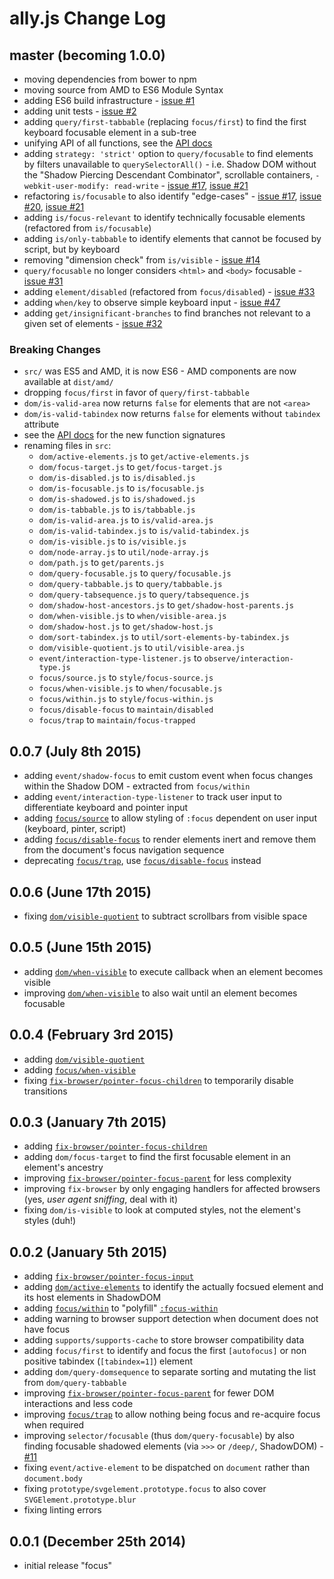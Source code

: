 # ally.js Change Log

## master (becoming 1.0.0) ##

* moving dependencies from bower to npm
* moving source from AMD to ES6 Module Syntax
* adding ES6 build infrastructure - [issue #1](https://github.com/medialize/ally.js/issues/1)
* adding unit tests - [issue #2](https://github.com/medialize/ally.js/issues/2)
* adding `query/first-tabbable` (replacing `focus/first`) to find the first keyboard focusable element in a sub-tree
* unifying API of all functions, see the [API docs](docs/api/)
* adding `strategy: 'strict'` option to `query/focusable` to find elements by filters unavailable to `querySelectorAll()` - i.e. Shadow DOM without the "Shadow Piercing Descendant Combinator", scrollable containers, `-webkit-user-modify: read-write` - [issue #17](https://github.com/medialize/ally.js/issues/17), [issue #21](https://github.com/medialize/ally.js/issues/21)
* refactoring `is/focusable` to also identify "edge-cases" - [issue #17](https://github.com/medialize/ally.js/issues/17), [issue #20](https://github.com/medialize/ally.js/issues/20), [issue #21](https://github.com/medialize/ally.js/issues/21)
* adding `is/focus-relevant` to identify technically focusable elements (refactored from `is/focusable`)
* adding `is/only-tabbable` to identify elements that cannot be focused by script, but by keyboard
* removing "dimension check" from `is/visible` - [issue #14](https://github.com/medialize/ally.js/issues/14)
* `query/focusable` no longer considers `<html>` and `<body>` focusable - [issue #31](https://github.com/medialize/ally.js/issues/31)
* adding `element/disabled` (refactored from `focus/disabled`) - [issue #33](https://github.com/medialize/ally.js/issues/33)
* adding `when/key` to observe simple keyboard input - [issue #47](https://github.com/medialize/ally.js/issues/47)
* adding `get/insignificant-branches` to find branches not relevant to a given set of elements - [issue #32](https://github.com/medialize/ally.js/issues/32)

### Breaking Changes

* `src/` was ES5 and AMD, it is now ES6 - AMD components are now available at `dist/amd/`
* dropping `focus/first` in favor of `query/first-tabbable`
* `dom/is-valid-area` now returns `false` for elements that are not `<area>`
* `dom/is-valid-tabindex` now returns `false` for elements without `tabindex` attribute
* see the [API docs](docs/api/README.md) for the new function signatures
* renaming files in `src`:
  * `dom/active-elements.js` to `get/active-elements.js`
  * `dom/focus-target.js` to `get/focus-target.js`
  * `dom/is-disabled.js` to `is/disabled.js`
  * `dom/is-focusable.js` to `is/focusable.js`
  * `dom/is-shadowed.js` to `is/shadowed.js`
  * `dom/is-tabbable.js` to `is/tabbable.js`
  * `dom/is-valid-area.js` to `is/valid-area.js`
  * `dom/is-valid-tabindex.js` to `is/valid-tabindex.js`
  * `dom/is-visible.js` to `is/visible.js`
  * `dom/node-array.js` to `util/node-array.js`
  * `dom/path.js` to `get/parents.js`
  * `dom/query-focusable.js` to `query/focusable.js`
  * `dom/query-tabbable.js` to `query/tabbable.js`
  * `dom/query-tabsequence.js` to `query/tabsequence.js`
  * `dom/shadow-host-ancestors.js` to `get/shadow-host-parents.js`
  * `dom/when-visible.js` to `when/visible-area.js`
  * `dom/shadow-host.js` to `get/shadow-host.js`
  * `dom/sort-tabindex.js` to `util/sort-elements-by-tabindex.js`
  * `dom/visible-quotient.js` to `util/visible-area.js`
  * `event/interaction-type-listener.js` to `observe/interaction-type.js`
  * `focus/source.js` to `style/focus-source.js`
  * `focus/when-visible.js` to `when/focusable.js`
  * `focus/within.js` to `style/focus-within.js`
  * `focus/disable-focus` to `maintain/disabled`
  * `focus/trap` to `maintain/focus-trapped`


## 0.0.7 (July 8th 2015) ##

* adding `event/shadow-focus` to emit custom event when focus changes within the Shadow DOM - extracted from `focus/within`
* adding `event/interaction-type-listener` to track user input to differentiate keyboard and pointer input
* adding [`focus/source`](http://medialize.github.io/ally.js/examples/focus-source.html) to allow styling of `:focus` dependent on user input (keyboard, pinter, script)
* adding [`focus/disable-focus`](http://medialize.github.io/ally.js/examples/disable-focus.html) to render elements inert and remove them from the document's focus navigation sequence
* deprecating [`focus/trap`](http://medialize.github.io/ally.js/examples/trap-focus.html), use [`focus/disable-focus`](http://medialize.github.io/ally.js/examples/disable-focus.html) instead


## 0.0.6 (June 17th 2015) ##

* fixing [`dom/visible-quotient`](http://medialize.github.io/ally.js/examples/visible-quotient.html) to subtract scrollbars from visible space


## 0.0.5 (June 15th 2015) ##

* adding [`dom/when-visible`](http://medialize.github.io/ally.js/examples/focus-when-visible.html) to execute callback when an element becomes visible
* improving [`dom/when-visible`](http://medialize.github.io/ally.js/examples/focus-when-visible.html) to also wait until an element becomes focusable


## 0.0.4 (February 3rd 2015) ##

* adding [`dom/visible-quotient`](http://medialize.github.io/ally.js/examples/visible-quotient.html)
* adding [`focus/when-visible`](http://medialize.github.io/ally.js/examples/focus-when-visible.html)
* fixing [`fix-browser/pointer-focus-children`](http://medialize.github.io/ally.js/examples/fix-pointer-focus-children.html) to temporarily disable transitions


## 0.0.3 (January 7th 2015) ##

* adding [`fix-browser/pointer-focus-children`](http://medialize.github.io/ally.js/examples/fix-pointer-focus-children.html)
* adding `dom/focus-target` to find the first focusable element in an element's ancestry
* improving [`fix-browser/pointer-focus-parent`](http://medialize.github.io/ally.js/examples/fix-pointer-focus-parent.html) for less complexity
* improving `fix-browser` by only engaging handlers for affected browsers (yes, *user agent sniffing*, deal with it)
* fixing `dom/is-visible` to look at computed styles, not the element's styles (duh!)


## 0.0.2 (January 5th 2015) ##

* adding [`fix-browser/pointer-focus-input`](http://medialize.github.io/ally.js/examples/fix-pointer-focus-input.html)
* adding [`dom/active-elements`](http://medialize.github.io/ally.js/examples/active-elements.html) to identify the actually focsued element and its host elements in ShadowDOM
* adding [`focus/within`](http://medialize.github.io/ally.js/examples/focus-within.html) to "polyfill" [`:focus-within`](http://dev.w3.org/csswg/selectors-4/#the-focus-within-pseudo)
* adding warning to browser support detection when document does not have focus
* adding `supports/supports-cache` to store browser compatibility data
* adding `focus/first` to identify and focus the first `[autofocus]` or non positive tabindex (`[tabindex=1]`) element
* adding `dom/query-domsequence` to separate sorting and mutating the list from `dom/query-tabbable`
* improving [`fix-browser/pointer-focus-parent`](http://medialize.github.io/ally.js/examples/fix-pointer-focus-parent.html) for fewer DOM interactions and less code
* improving [`focus/trap`](http://medialize.github.io/ally.js/examples/trap-focus.html) to allow nothing being focus and re-acquire focus when required
* improving `selector/focusable` (thus `dom/query-focusable`) by also finding focusable shadowed elements (via `>>>` or `/deep/`, ShadowDOM) - [#11](https://github.com/medialize/ally.js/issues/11)
* fixing `event/active-element` to be dispatched on `document` rather than `document.body`
* fixing `prototype/svgelement.prototype.focus` to also cover `SVGElement.prototype.blur`
* fixing linting errors


## 0.0.1 (December 25th 2014) ##

* initial release "focus"
